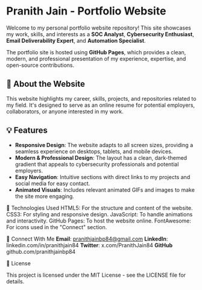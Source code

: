 # Pranith Jain - Portfolio Website

Welcome to my personal portfolio website repository! This site showcases my work, skills, and interests as a **SOC Analyst**, **Cybersecurity Enthusiast**, **Email Deliverability Expert**, and **Automation Specialist**.

The portfolio site is hosted using **GitHub Pages**, which provides a clean, modern, and professional presentation of my experience, expertise, and open-source contributions.

## 🚀 About the Website

This website highlights my career, skills, projects, and repositories related to my field. It's designed to serve as an online resume for potential employers, collaborators, or anyone interested in my work.

## 💡 Features

- **Responsive Design**: The website adapts to all screen sizes, providing a seamless experience on desktops, tablets, and mobile devices.
- **Modern & Professional Design**: The layout has a clean, dark-themed gradient that appeals to cybersecurity professionals and potential employers.
- **Easy Navigation**: Intuitive sections with direct links to my projects and social media for easy contact.
- **Animated Visuals**: Includes relevant animated GIFs and images to make the site more engaging.

🔧 Technologies Used
HTML5: For the structure and content of the website.
CSS3: For styling and responsive design.
JavaScript: To handle animations and interactivity.
GitHub Pages: To host the website online.
FontAwesome: For icons used in the "Connect" section.

🤝 Connect With Me
**Email**: pranithjainbp84@gmail.com
**LinkedIn**: linkedin.com/in/pranithjain84
**Twitter**: x.com/PranithJain84
**GitHub** github.com/pranithjainbp84

📝 License

This project is licensed under the MIT License - see the LICENSE file for details.
